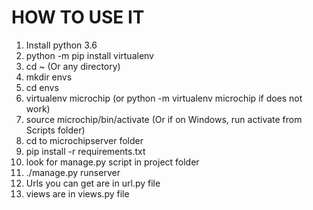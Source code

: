 HOW TO USE IT
=============

1. Install python 3.6
2. python -m pip install virtualenv
3. cd ~ (Or any directory)
4. mkdir envs
5. cd envs
6. virtualenv microchip (or python -m virtualenv microchip if does not work)
7. source microchip/bin/activate (Or if on Windows, run activate from Scripts folder)
8. cd to microchipserver folder
9. pip install -r requirements.txt
10. look for manage.py script in project folder
11. ./manage.py runserver
12. Urls you can get are in url.py file
13. views are in views.py file
